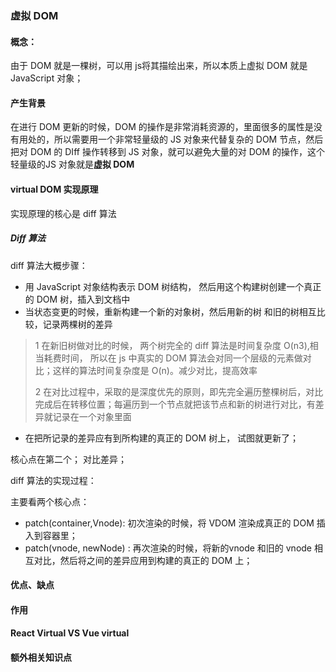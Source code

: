 ### 虚拟 DOM

#### 概念：

由于 DOM 就是一棵树，可以用 js将其描绘出来，所以本质上虚拟 DOM 就是 JavaScript 对象；



#### 产生背景

在进行 DOM 更新的时候，DOM 的操作是非常消耗资源的，里面很多的属性是没有用处的，所以需要用一个非常轻量级的 JS 对象来代替复杂的 DOM 节点，然后把对 DOM 的 DIff 操作转移到 JS 对象，就可以避免大量的对 DOM 的操作，这个轻量级的JS 对象就是**虚拟 DOM**

#### virtual DOM 实现原理

实现原理的核心是 diff 算法

##### Diff 算法

diff 算法大概步骤：

* 用 JavaScript 对象结构表示 DOM 树结构， 然后用这个构建树创建一个真正的 DOM 树，插入到文档中
* 当状态变更的时候，重新构建一个新的对象树，然后用新的树 和旧的树相互比较，记录两棵树的差异

> 1 在新旧树做对比的时候， 两个树完全的 diff 算法是时间复杂度 O(n3),相当耗费时间， 所以在 js 中真实的 DOM 算法会对同一个层级的元素做对比；这样的算法时间复杂度是 O(n)。减少对比，提高效率
>
> 2 在对比过程中，采取的是深度优先的原则，即先完全遍历整棵树后，对比完成后在转移位置；每遍历到一个节点就把该节点和新的树进行对比，有差异就记录在一个对象里面

* 在把所记录的差异应有到所构建的真正的 DOM 树上， 试图就更新了；

核心点在第二个； 对比差异；

diff 算法的实现过程：

主要看两个核心点：

* patch(container,Vnode): 初次渲染的时候，将 VDOM 渲染成真正的 DOM 插入到容器里；
* patch(vnode, newNode) : 再次渲染的时候，将新的vnode 和旧的 vnode 相互对比，然后将之间的差异应用到构建的真正的 DOM 上； 

#### 优点、缺点



#### 作用



#### React Virtual   VS  Vue virtual



#### 额外相关知识点

